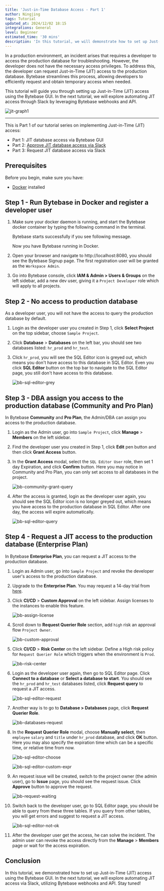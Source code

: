 ```yaml
---
title: 'Just-in-Time Database Access - Part 1'
author: Ningjing
tags: Tutorial
updated_at: 2024/12/02 18:15
integrations: General
level: Beginner
estimated_time: '30 mins'
description: 'In this tutorial, we will demonstrate how to set up Just-in-Time (JIT) access using the Bytebase GUI.'
---
```


In a production environment, an incident arises that requires a developer to access the production database for troubleshooting. However, the developer does not have the necessary access privileges. To address this, the developer can request Just-in-Time (JIT) access to the production database. Bytebase streamlines this process, allowing developers to efficiently request and obtain temporary access when needed.

This tutorial will guide you through setting up Just-in-Time (JIT) access using the Bytebase GUI. In the next tutorial, we will explore automating JIT access through Slack by leveraging Bytebase webhooks and API.

![jit-graph1](/content/docs/tutorials/just-in-time-database-access-part1/jit-graph1.webp)

---

This is Part 1 of our tutorial series on implementing Just-in-Time (JIT) access:

- Part 1: JIT database access via Bytebase GUI
- Part 2: [Approve JIT database access via Slack](/docs/tutorials/just-in-time-database-access-part2)
- Part 3: Request JIT database access via Slack

## Prerequisites

Before you begin, make sure you have:

- [Docker](https://www.docker.com/) installed

## Step 1 - Run Bytebase in Docker and register a developer user

1. Make sure your docker daemon is running, and start the Bytebase docker container by typing the following command in the terminal.

   <IncludeBlock url="/docs/get-started/install/terminal-docker-run-volume"></IncludeBlock>

   Bytebase starts successfully if you see following message.

   <IncludeBlock url="/docs/get-started/install/terminal-startup-output-success"></IncludeBlock>

   Now you have Bytebase running in Docker.

1. Open your browser and navigate to http://localhost:8080, you should see the Bytebase Signup page. The first registration user will be granted as the `Workspace Admin`.

1. Go into Bytebase console, click **IAM & Admin > Users & Groups** on the left sidebar, add a new dev user, giving it a `Project Developer` role which will apply to all projects.

## Step 2 - No access to production database

As a developer user, you will not have the access to query the production database by default.

1. Login as the developer user you created in Step 1, click **Select Project** on the top sidebar, choose `Sample Project`.

1. Click **Database** > **Databases** on the left bar, you should see two databases listed: `hr_prod` and `hr_test`.

1. Click `hr_prod`, you will see the SQL Editor icon is greyed out, which means you don't have access to this database in SQL Editor. Even you click **SQL Editor** button on the top bar to navigate to the SQL Editor page, you still don't have access to this database.

   ![bb-sql-editor-grey](/content/docs/tutorials/just-in-time-database-access-part1/bb-sql-editor-grey.webp)

## Step 3 - DBA assign you access to the production database (Community and Pro Plan)

In Bytebase **Community** and **Pro Plan**, the Admin/DBA can assign you access to the production database.

1. Login as the Admin user, go into `Sample Project`, click **Manage** > **Members** on the left sidebar.

1. Find the developer user you created in Step 1, click **Edit** pen button and then click **Grant Access** button.

1. In the **Grant Access** modal, select the `SQL Editor User` role, then set 1 day Expiration, and click **Confirm** button. Here you may notice in Community and Pro Plan, you can only set access to all databases in the project.

   ![bb-community-grant-query](/content/docs/tutorials/just-in-time-database-access-part1/bb-community-grant-query.webp)

1. After the access is granted, login as the developer user again, you should see the SQL Editor icon is no longer greyed out, which means you have access to the production database in SQL Editor. After one day, the access will expire automatically.

   ![bb-sql-editor-query](/content/docs/tutorials/just-in-time-database-access-part1/bb-sql-editor-query.webp)

## Step 4 - Request a JIT access to the production database (Enterprise Plan)

In Bytebase **Enterprise Plan**, you can request a JIT access to the production database.

1. Login as Admin user, go into `Sample Project` and revoke the developer user's access to the production database.

1. Upgrade to the **Enterprise Plan**. You may request a 14-day trial from [here](https://www.bytebase.com/contact-us/).

1. Click **CI/CD** > **Custom Approval** on the left sidebar. Assign licenses to the instances to enable this feature.

   ![bb-assign-license](/content/docs/tutorials/just-in-time-database-access-part1/bb-assign-license.webp)

1. Scroll down to **Request Querier Role** section, add `high` risk an approval flow `Project Owner`.

   ![bb-custom-approval](/content/docs/tutorials/just-in-time-database-access-part1/bb-custom-approval.webp)

1. Click **CI/CD** > **Risk Center** on the left sidebar. Define a High risk policy for `Request Querier Role` which triggers when the environment is `Prod`.

   ![bb-risk-center](/content/docs/tutorials/just-in-time-database-access-part1/bb-risk-center.webp)

1. Login as the developer user again, then go to SQL Editor page. Click **Connect to a database** or **Select a database to start**. You should see the `hr_prod` and `hr_test` databases listed, click **Request query** to request a JIT access.

   ![bb-sql-editor-request](/content/docs/tutorials/just-in-time-database-access-part1/bb-sql-editor-request.webp)

1. Another way is to go to **Database > Databases** page, click **Request Querier Role**.

   ![bb-databases-request](/content/docs/tutorials/just-in-time-database-access-part1/bb-databases-request.webp)

1. In the **Request Querier Role** modal, choose **Manually select**, then `employee` `salary` and `title` under `hr_prod` database, and click **OK** button. Here you may also specify the expiration time which can be a specific time, or relative time from now.

   ![bb-sql-editor-choose](/content/docs/tutorials/just-in-time-database-access-part1/bb-sql-editor-choose.webp)

   ![bb-sql-editor-custom-expr](/content/docs/tutorials/just-in-time-database-access-part1/bb-sql-editor-custom-expr.webp)

1. An request issue will be created, switch to the project owner (the admin user), go to **Issue** page, you should see the request issue. Click **Approve** button to approve the request.

   ![bb-request-waiting](/content/docs/tutorials/just-in-time-database-access-part1/bb-request-waiting.webp)

1. Switch back to the developer user, go to SQL Editor page, you should be able to query from these three tables. If you query from other tables, you will get errors and suggest to request a JIT access.

   ![bb-sql-editor-not-ok](/content/docs/tutorials/just-in-time-database-access-part1/bb-sql-editor-not-ok.webp)

1. After the developer user get the access, he can solve the incident. The admin user can revoke the access directly from the **Manage** > **Members** page or wait for the access expiration.

## Conclusion

In this tutorial, we demonstrated how to set up Just-in-Time (JIT) access using the Bytebase GUI. In the next tutorial, we will explore automating JIT access via Slack, utilizing Bytebase webhooks and API. Stay tuned!
